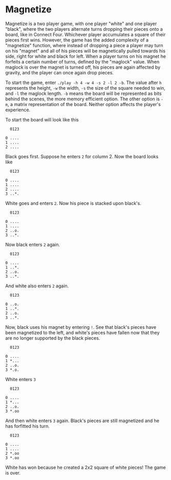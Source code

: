 # Magnetize

Magnetize is a two player game, with one player "white" and one player "black", where the two players alternate turns dropping their pieces onto a board,
like in Connect Four. Whichever player accumulates a square of their pieces first wins. However, the game has the added complexity of a "magnetize" function, where
instead of dropping a piece a player may turn on his "magnet" and all of his pieces will be magnetically pulled towards his side, right for white and black for left. 
When a player turns on his magnet he forfeits a certain number of turns, defined by the "maglock" value. When maglock is over the magnet is turned off, his pieces are
again affected by gravity, and the player can once again drop pieces.

To start the game, enter `./play -h 4 -w 4 -s 2 -l 2 -b`. The value after `h` represents the height, `-w` the width, `-s` the size of the square needed to win,
and `-l` the maglock length. `-b` means the board will be represented as bits behind the scenes, the more memory efficient option. 
The other option is `-m`, a matrix representation of the board. Neither option
affects the player's experience. 

To start the board will look like this 

```
  0123

0 ....
1 ....
2 ....
```

Black goes first. Suppose he enters `2` for column 2. Now the board looks like
```
  0123

0 ....
1 ....
2 ....
3 ..*.
```

White goes and enters `2`. Now his piece is stacked upon black's.
```
  0123

0 ....
1 ....
2 ..o.
3 ..*.
```

Now black enters `2` again.
```
  0123

0 ....
1 ..*.
2 ..o.
3 ..*.
```

And white also enters `2` again. 
```
  0123

0 ..o.
1 ..*.
2 ..o.
3 ..*.
```

Now, black uses his magnet by entering `!`. See that black's pieces have been magnetized to the left, and white's pieces have fallen now that they are no longer supported
by the black pieces.
```
  0123

0 ....
1 *...
2 ..o.
3 *.o.
```

White enters `3`
```
  0123

0 ....
1 *...
2 ..o.
3 *.oo
```

And then white enters `3` again. Black's pieces are still magnetized and he has forfitted his turn.  
```
  0123

0 ....
1 ....
2 *.oo
3 *.oo
```

White has won because he created a 2x2 square of white pieces! The game is over.
